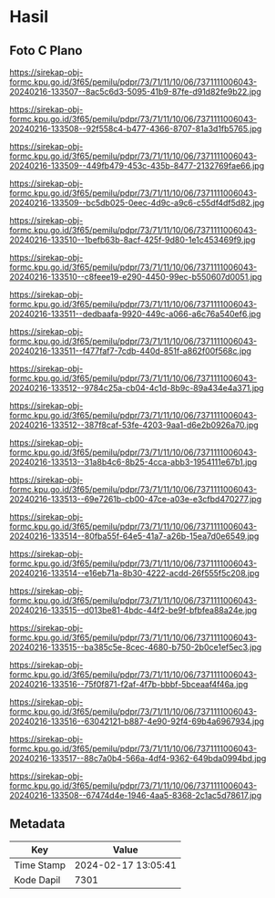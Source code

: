 # Hasil

## Foto C Plano

https://sirekap-obj-formc.kpu.go.id/3f65/pemilu/pdpr/73/71/11/10/06/7371111006043-20240216-133507--8ac5c6d3-5095-41b9-87fe-d91d82fe9b22.jpg

https://sirekap-obj-formc.kpu.go.id/3f65/pemilu/pdpr/73/71/11/10/06/7371111006043-20240216-133508--92f558c4-b477-4366-8707-81a3d1fb5765.jpg

https://sirekap-obj-formc.kpu.go.id/3f65/pemilu/pdpr/73/71/11/10/06/7371111006043-20240216-133509--449fb479-453c-435b-8477-2132769fae66.jpg

https://sirekap-obj-formc.kpu.go.id/3f65/pemilu/pdpr/73/71/11/10/06/7371111006043-20240216-133509--bc5db025-0eec-4d9c-a9c6-c55df4df5d82.jpg

https://sirekap-obj-formc.kpu.go.id/3f65/pemilu/pdpr/73/71/11/10/06/7371111006043-20240216-133510--1befb63b-8acf-425f-9d80-1e1c453469f9.jpg

https://sirekap-obj-formc.kpu.go.id/3f65/pemilu/pdpr/73/71/11/10/06/7371111006043-20240216-133510--c8feee19-e290-4450-99ec-b550607d0051.jpg

https://sirekap-obj-formc.kpu.go.id/3f65/pemilu/pdpr/73/71/11/10/06/7371111006043-20240216-133511--dedbaafa-9920-449c-a066-a6c76a540ef6.jpg

https://sirekap-obj-formc.kpu.go.id/3f65/pemilu/pdpr/73/71/11/10/06/7371111006043-20240216-133511--f477faf7-7cdb-440d-851f-a862f00f568c.jpg

https://sirekap-obj-formc.kpu.go.id/3f65/pemilu/pdpr/73/71/11/10/06/7371111006043-20240216-133512--9784c25a-cb04-4c1d-8b9c-89a434e4a371.jpg

https://sirekap-obj-formc.kpu.go.id/3f65/pemilu/pdpr/73/71/11/10/06/7371111006043-20240216-133512--387f8caf-53fe-4203-9aa1-d6e2b0926a70.jpg

https://sirekap-obj-formc.kpu.go.id/3f65/pemilu/pdpr/73/71/11/10/06/7371111006043-20240216-133513--31a8b4c6-8b25-4cca-abb3-1954111e67b1.jpg

https://sirekap-obj-formc.kpu.go.id/3f65/pemilu/pdpr/73/71/11/10/06/7371111006043-20240216-133513--69e7261b-cb00-47ce-a03e-e3cfbd470277.jpg

https://sirekap-obj-formc.kpu.go.id/3f65/pemilu/pdpr/73/71/11/10/06/7371111006043-20240216-133514--80fba55f-64e5-41a7-a26b-15ea7d0e6549.jpg

https://sirekap-obj-formc.kpu.go.id/3f65/pemilu/pdpr/73/71/11/10/06/7371111006043-20240216-133514--e16eb71a-8b30-4222-acdd-26f555f5c208.jpg

https://sirekap-obj-formc.kpu.go.id/3f65/pemilu/pdpr/73/71/11/10/06/7371111006043-20240216-133515--d013be81-4bdc-44f2-be9f-bfbfea88a24e.jpg

https://sirekap-obj-formc.kpu.go.id/3f65/pemilu/pdpr/73/71/11/10/06/7371111006043-20240216-133515--ba385c5e-8cec-4680-b750-2b0ce1ef5ec3.jpg

https://sirekap-obj-formc.kpu.go.id/3f65/pemilu/pdpr/73/71/11/10/06/7371111006043-20240216-133516--75f0f871-f2af-4f7b-bbbf-5bceaaf4f46a.jpg

https://sirekap-obj-formc.kpu.go.id/3f65/pemilu/pdpr/73/71/11/10/06/7371111006043-20240216-133516--63042121-b887-4e90-92f4-69b4a6967934.jpg

https://sirekap-obj-formc.kpu.go.id/3f65/pemilu/pdpr/73/71/11/10/06/7371111006043-20240216-133517--88c7a0b4-566a-4df4-9362-649bda0994bd.jpg

https://sirekap-obj-formc.kpu.go.id/3f65/pemilu/pdpr/73/71/11/10/06/7371111006043-20240216-133508--67474d4e-1946-4aa5-8368-2c1ac5d78617.jpg


## Metadata

| Key        | Value               |
| ---------- | ------------------- |
| Time Stamp | 2024-02-17 13:05:41 |
| Kode Dapil | 7301                |



